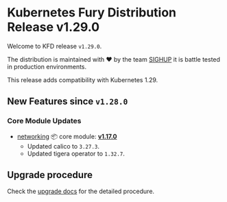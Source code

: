# Kubernetes Fury Distribution Release v1.29.0

Welcome to KFD release `v1.29.0`.

The distribution is maintained with ❤️ by the team [SIGHUP](https://sighup.io/) it is battle tested in production environments.

This release adds compatibility with Kubernetes 1.29.

## New Features since `v1.28.0`

### Core Module Updates

- [networking](https://github.com/sighupio/fury-kubernetes-networking) 📦 core module: [**v1.17.0**](https://github.com/sighupio/fury-kubernetes-networking/releases/tag/v1.17.0)
  - Updated calico to `3.27.3`.
  - Updated tigera operator to `1.32.7`.

## Upgrade procedure

Check the [upgrade docs](https://github.com/sighupio/furyctl/tree/main/docs/upgrades/kfd) for the detailed procedure.
